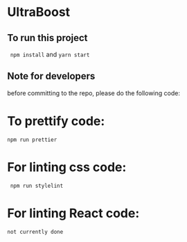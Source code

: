# UltraBoost

## To run this project
``` npm install```
and 
``` yarn start ```

## Note for developers
before committing to the repo, please do the following code:

# To prettify code:
```npm run prettier```

# For linting css code:
``` npm run stylelint```

# For linting React code:
``` not currently done ```